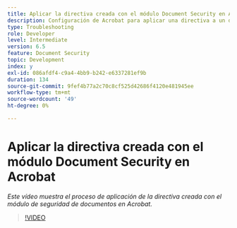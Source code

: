 ```yaml
---
title: Aplicar la directiva creada con el módulo Document Security en Acrobat
description: Configuración de Acrobat para aplicar una directiva a un documento mediante Document Security
type: Troubleshooting
role: Developer
level: Intermediate
version: 6.5
feature: Document Security
topic: Development
index: y
exl-id: 086afdf4-c9a4-4bb9-b242-e6337281ef9b
duration: 134
source-git-commit: 9fef4b77a2c70c8cf525d42686f4120e481945ee
workflow-type: tm+mt
source-wordcount: '49'
ht-degree: 0%

---
```


# Aplicar la directiva creada con el módulo Document Security en Acrobat

*Este vídeo muestra el proceso de aplicación de la directiva creada con el módulo de seguridad de documentos en Acrobat.*

>[!VIDEO](https://video.tv.adobe.com/v/335486?quality=12&learn=on)
